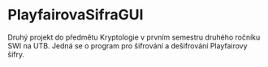 # PlayfairovaSifraGUI
 Druhý projekt do předmětu Kryptologie v prvním semestru druhého ročníku SWI na UTB. Jedná se o program pro šifrování a dešifrování Playfairovy šifry.
